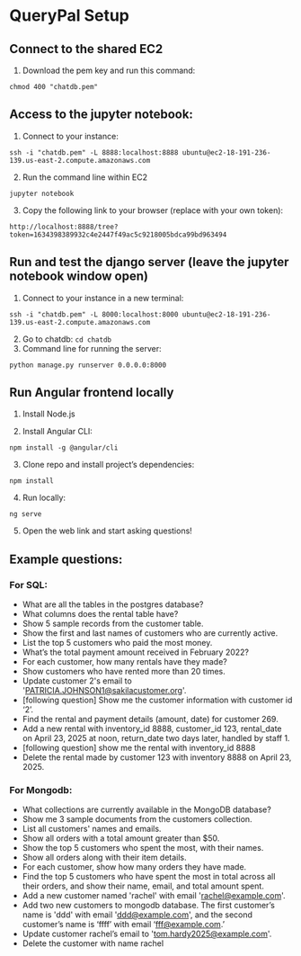 # QueryPal Setup

## Connect to the shared EC2

1. Download the pem key and run this command:
```
chmod 400 "chatdb.pem"
```

## Access to the jupyter notebook:

1. Connect to your instance:
```
ssh -i "chatdb.pem" -L 8888:localhost:8888 ubuntu@ec2-18-191-236-139.us-east-2.compute.amazonaws.com
```

2. Run the command line within EC2
```
jupyter notebook
```

3. Copy the following link to your browser (replace with your own token):

```
http://localhost:8888/tree?token=1634398389932c4e2447f49ac5c9218005bdca99bd963494 
```

## Run and test the django server (leave the jupyter notebook window open)

1. Connect to your instance in a new terminal: 
```
ssh -i "chatdb.pem" -L 8000:localhost:8000 ubuntu@ec2-18-191-236-139.us-east-2.compute.amazonaws.com
```

2. Go to chatdb: ```cd chatdb```
3. Command line for running the server: 
```
python manage.py runserver 0.0.0.0:8000
```

## Run Angular frontend locally

1. Install Node.js

2. Install Angular CLI:

```
npm install -g @angular/cli
```

3. Clone repo and install project’s dependencies:

```
npm install
```

4. Run locally:

```
ng serve
```

5. Open the web link and start asking questions! 


## Example questions: 

### For SQL:
- What are all the tables in the postgres database?
- What columns does the rental table have?
- Show 5 sample records from the customer table.
- Show the first and last names of customers who are currently active.
- List the top 5 customers who paid the most money.
- What’s the total payment amount received in February 2022?
- For each customer, how many rentals have they made?
- Show customers who have rented more than 20 times.
- Update customer 2's email to 'PATRICIA.JOHNSON1@sakilacustomer.org'.
- [following question] Show me the customer information with customer id ‘2’.
- Find the rental and payment details (amount, date) for customer 269.
- Add a new rental with inventory_id 8888, customer_id 123, rental_date on April 23, 2025 at noon, return_date two days later, handled by staff 1.
- [following question] show me the rental with inventory_id 8888
- Delete the rental made by customer 123 with inventory 8888 on April 23, 2025.

### For Mongodb:

- What collections are currently available in the MongoDB database?
- Show me 3 sample documents from the customers collection.
- List all customers' names and emails.
- Show all orders with a total amount greater than $50.
- Show the top 5 customers who spent the most, with their names.
- Show all orders along with their item details.
- For each customer, show how many orders they have made.
- Find the top 5 customers who have spent the most in total across all their orders, and show their name, email, and total amount spent.
- Add a new customer named 'rachel' with email 'rachel@example.com'.
- Add two new customers to mongodb database. The first customer’s name is 'ddd' with email 'ddd@example.com', and the second customer’s name is ‘ffff’ with email ‘fff@example.com.’
- Update customer rachel’s email to 'tom.hardy2025@example.com'.
- Delete the customer with name rachel





